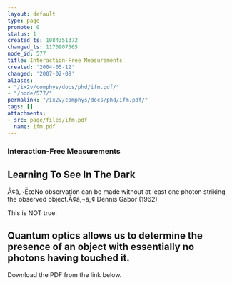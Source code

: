 ```yaml
---
layout: default
type: page
promote: 0
status: 1
created_ts: 1084351372
changed_ts: 1170907565
node_id: 577
title: Interaction-Free Measurements
created: '2004-05-12'
changed: '2007-02-08'
aliases:
- "/ix2v/comphys/docs/phd/ifm.pdf/"
- "/node/577/"
permalink: "/ix2v/comphys/docs/phd/ifm.pdf/"
tags: []
attachments:
- src: page/files/ifm.pdf
  name: ifm.pdf
---
```

### Interaction-Free Measurements
## Learning To See In The Dark
Ã¢â‚¬ËœNo observation can be made without at least
one photon striking the observed object.Ã¢â‚¬â„¢
Dennis Gabor (1962)

This is NOT true.

Quantum optics allows us to determine the
presence of an object with essentially
no photons having touched it.
----
Download the PDF from the link below.
